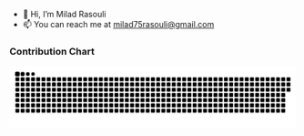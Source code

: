 - 👋 Hi, I’m Milad Rasouli
- 📫 You can reach me at milad75rasouli@gmail.com

### Contribution Chart
<picture>
  <source media="(prefers-color-scheme: dark)" srcset="https://raw.githubusercontent.com/milad75rasouli/milad75rasouli/output/github-snake-dark.svg" />
  <source media="(prefers-color-scheme: light)" srcset="https://raw.githubusercontent.com/milad75rasouli/milad75rasouli/output/github-snake.svg" />
  <img alt="github-snake" src="github-snake.svg" />
</picture>


<!---
Milad75Rasouli/Milad75Rasouli is a ✨ special ✨ repository because its `README.md` (this file) appears on your GitHub profile.
You can click the Preview link to take a look at your changes.
--->
